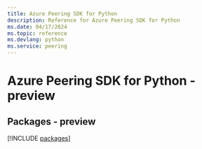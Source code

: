 ```yaml
---
title: Azure Peering SDK for Python
description: Reference for Azure Peering SDK for Python
ms.date: 04/17/2024
ms.topic: reference
ms.devlang: python
ms.service: peering
---
```

# Azure Peering SDK for Python - preview
## Packages - preview
[!INCLUDE [packages](peering-index.md)]